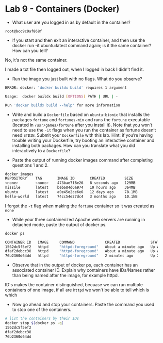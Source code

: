 # Lab 9 - Containers (Docker)

- What user are you logged in as by default in the container?

`root@bcc9c9af868f`

- If you start and then exit an interactive container, and then use the docker run -it ubuntu:latest command again; is it the same container? How can you tell?

No, it's not the same container.

I made a txt file then logged out, when I logged in back I didn't find it.

- Run the image you just built with no flags. What do you observe?

```bash
ERROR: docker: 'docker buildx build' requires 1 argument

Usage:  docker buildx build [OPTIONS] PATH | URL | -

Run 'docker buildx build --help' for more information
```

- Write and build a `Dockerfile` based on `ubuntu:bionic` that installs the packages `fortune` and `fortunes-min` and runs the `fortune` executable (located in `/usr/games/fortune` after you install it). Note that you won’t need to use the `-it` flags when you run the container as fortune doesn’t need `STDIN`. Submit your `Dockerfile` with this lab. Hint: if you’re having trouble writing your Dockerfile, try booting an interactive container and installing both packages. How can you translate what you did interactively to a `Dockerfile`?

- Paste the output of running docker images command after completing questions 1 and 2.

```bash
docker images
REPOSITORY    TAG       IMAGE ID       CREATED         SIZE
<none>        <none>    473bae7f8e26   8 seconds ago   129MB
missile       latest    beb684d6a974   19 hours ago    364MB
ubuntu        latest    a0e45e2ce6e6   12 days ago     78.1MB
hello-world   latest    74cc54e27dc4   3 months ago    10.1kB
```

I forgot the `-t` flag when making the `fortune` container so it was created as `none`

- While your three containerized Apache web servers are running in detached mode, paste the output of docker ps.

```bash
docker ps

CONTAINER ID   IMAGE     COMMAND              CREATED              STATUS              PORTS                                     NAMES
1562dc5f5ef2   httpd     "httpd-foreground"   About a minute ago   Up About a minute   0.0.0.0:4002->80/tcp, [::]:4002->80/tcp   goofy_dirac
dfaf2debcc38   httpd     "httpd-foreground"   About a minute ago   Up About a minute   0.0.0.0:4001->80/tcp, [::]:4001->80/tcp   stoic_tharp
76b2360d64dd   httpd     "httpd-foreground"   2 minutes ago        Up 2 minutes        0.0.0.0:4000->80/tcp, [::]:4000->80/tcp   suspicious_stonebraker
```

- Observe that in the output of docker ps, each container has an associated container ID. Explain why containers have IDs/Names rather than being named after the image, for example httpd.

ID's makes the container distinguished, becuase we can run multiple containers of one image, if all are `httpd` we won't be able to tell which is which

- Now go ahead and stop your containers. Paste the command you used to stop one of the containers.

```bash
# list the containers by their IDs
docker stop $(docker ps -q)
1562dc5f5ef2
dfaf2debcc38
76b2360d64dd
```
